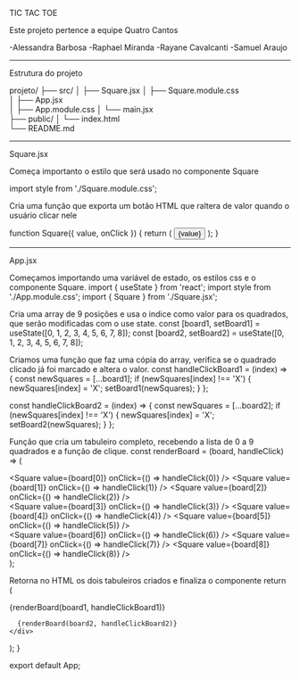 TIC TAC TOE

Este projeto pertence a equipe Quatro Cantos

  -Alessandra Barbosa
  -Raphael Miranda
  -Rayane Cavalcanti
  -Samuel Araujo

---------------------------------------------

Estrutura do projeto

  projeto/
  ├── src/
  │   ├── Square.jsx 
  │   ├── Square.module.css         
  │   ├── App.jsx  
  │   ├── App.module.css 
  │   └── main.jsx         
  ├── public/
  │   └── index.html        
  └── README.md             

---------------------------------------------
Square.jsx

Começa importanto o estilo que será usado no componente Square

import style from './Square.module.css';

Cria uma função que exporta um botão HTML que raltera de valor quando o usuário clicar nele

  function Square({ value, onClick }) {
    return (
      <button className={style.square} onClick={onClick}>
        {value}
      </button>
    );
  }

---------------------------------------------
App.jsx

Começamos importando uma variável de estado, os estilos css e o componente Square.
import { useState } from 'react';
import style from './App.module.css';
import { Square } from './Square.jsx';


Cria uma array de 9 posições e usa o indice como valor para os quadrados, que serão modificadas com o use state.
const [board1, setBoard1] = useState([0, 1, 2, 3, 4, 5, 6, 7, 8]);
const [board2, setBoard2] = useState([0, 1, 2, 3, 4, 5, 6, 7, 8]);


Criamos uma função que faz uma cópia do array, verifica se o quadrado clicado já foi marcado e altera o valor.
const handleClickBoard1 = (index) => {
    const newSquares = [...board1];
    if (newSquares[index] !== 'X') {
      newSquares[index] = 'X';
      setBoard1(newSquares);
    }
};

const handleClickBoard2 = (index) => {
    const newSquares = [...board2];
    if (newSquares[index] !== 'X') {
      newSquares[index] = 'X';
      setBoard2(newSquares);
    }
};


Função que cria um tabuleiro completo, recebendo a lista de 0 a 9 quadrados e a função de clique.
const renderBoard = (board, handleClick) => (
    <div>
      <div className={style.boardRow}>
        <Square value={board[0]} onClick={() => handleClick(0)} />
        <Square value={board[1]} onClick={() => handleClick(1)} />
        <Square value={board[2]} onClick={() => handleClick(2)} />
      </div>
      <div className={style.boardRow}>
        <Square value={board[3]} onClick={() => handleClick(3)} />
        <Square value={board[4]} onClick={() => handleClick(4)} />
        <Square value={board[5]} onClick={() => handleClick(5)} />
      </div>
      <div className={style.boardRow}>
        <Square value={board[6]} onClick={() => handleClick(6)} />
        <Square value={board[7]} onClick={() => handleClick(7)} />
        <Square value={board[8]} onClick={() => handleClick(8)} />
      </div>
    </div>
);


Retorna no HTML os dois tabuleiros criados e finaliza o componente
return (
    <div className={style.game}>
      {renderBoard(board1, handleClickBoard1)}

      {renderBoard(board2, handleClickBoard2)}
    </div>
  );
}

export default App;
